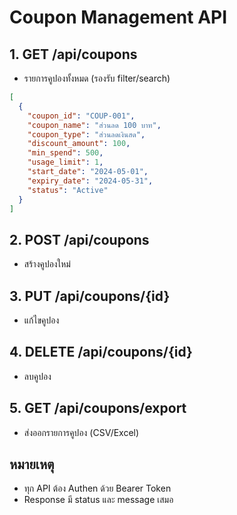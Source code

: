 # Coupon Management API

## 1. GET /api/coupons
- รายการคูปองทั้งหมด (รองรับ filter/search)
```json
[
  {
    "coupon_id": "COUP-001",
    "coupon_name": "ส่วนลด 100 บาท",
    "coupon_type": "ส่วนลดเงินสด",
    "discount_amount": 100,
    "min_spend": 500,
    "usage_limit": 1,
    "start_date": "2024-05-01",
    "expiry_date": "2024-05-31",
    "status": "Active"
  }
]
```

## 2. POST /api/coupons
- สร้างคูปองใหม่

## 3. PUT /api/coupons/{id}
- แก้ไขคูปอง

## 4. DELETE /api/coupons/{id}
- ลบคูปอง

## 5. GET /api/coupons/export
- ส่งออกรายการคูปอง (CSV/Excel)

## หมายเหตุ
- ทุก API ต้อง Authen ด้วย Bearer Token
- Response มี status และ message เสมอ